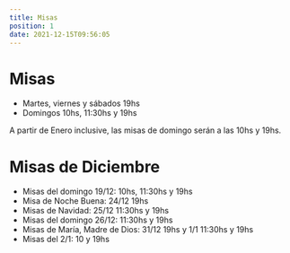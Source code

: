 ```yaml
---
title: Misas
position: 1
date: 2021-12-15T09:56:05
---
```

# Misas

* Martes, viernes y sábados 19hs
* Domingos 10hs, 11:30hs y 19hs

A partir de Enero inclusive, las misas de domingo serán a las 10hs y 19hs.

# Misas de Diciembre

* Misas del domingo 19/12: 10hs, 11:30hs y 19hs
* Misa de Noche Buena: 24/12 19hs
* Misas de Navidad: 25/12 11:30hs y 19hs
* Misas del domingo 26/12: 11:30hs y 19hs
* Misas de María, Madre de Dios: 31/12 19hs y 1/1 11:30hs y 19hs
* Misas del 2/1: 10 y 19hs